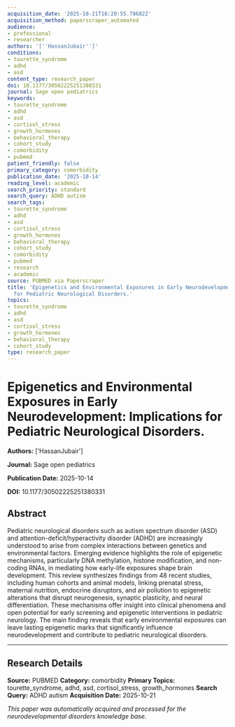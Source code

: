 ```yaml
---
acquisition_date: '2025-10-21T16:20:55.786822'
acquisition_method: paperscraper_automated
audience:
- professional
- researcher
authors: '[''HassanJubair'']'
conditions:
- tourette_syndrome
- adhd
- asd
content_type: research_paper
doi: 10.1177/30502225251380331
journal: Sage open pediatrics
keywords:
- tourette_syndrome
- adhd
- asd
- cortisol_stress
- growth_hormones
- behavioral_therapy
- cohort_study
- comorbidity
- pubmed
patient_friendly: false
primary_category: comorbidity
publication_date: '2025-10-14'
reading_level: academic
search_priority: standard
search_query: ADHD autism
search_tags:
- tourette_syndrome
- adhd
- asd
- cortisol_stress
- growth_hormones
- behavioral_therapy
- cohort_study
- comorbidity
- pubmed
- research
- academic
source: PUBMED via Paperscraper
title: 'Epigenetics and Environmental Exposures in Early Neurodevelopment: Implications
  for Pediatric Neurological Disorders.'
topics:
- tourette_syndrome
- adhd
- asd
- cortisol_stress
- growth_hormones
- behavioral_therapy
- cohort_study
type: research_paper
---
```


# Epigenetics and Environmental Exposures in Early Neurodevelopment: Implications for Pediatric Neurological Disorders.

**Authors:** ['HassanJubair']

**Journal:** Sage open pediatrics

**Publication Date:** 2025-10-14

**DOI:** 10.1177/30502225251380331

## Abstract

Pediatric neurological disorders such as autism spectrum disorder (ASD) and attention-deficit/hyperactivity disorder (ADHD) are increasingly understood to arise from complex interactions between genetics and environmental factors. Emerging evidence highlights the role of epigenetic mechanisms, particularly DNA methylation, histone modification, and non-coding RNAs, in mediating how early-life exposures shape brain development. This review synthesizes findings from 48 recent studies, including human cohorts and animal models, linking prenatal stress, maternal nutrition, endocrine disruptors, and air pollution to epigenetic alterations that disrupt neurogenesis, synaptic plasticity, and neural differentiation. These mechanisms offer insight into clinical phenomena and open potential for early screening and epigenetic interventions in pediatric neurology. The main finding reveals that early environmental exposures can leave lasting epigenetic marks that significantly influence neurodevelopment and contribute to pediatric neurological disorders.

---

## Research Details

**Source:** PUBMED
**Category:** comorbidity
**Primary Topics:** tourette_syndrome, adhd, asd, cortisol_stress, growth_hormones
**Search Query:** ADHD autism
**Acquisition Date:** 2025-10-21

*This paper was automatically acquired and processed for the neurodevelopmental disorders knowledge base.*
